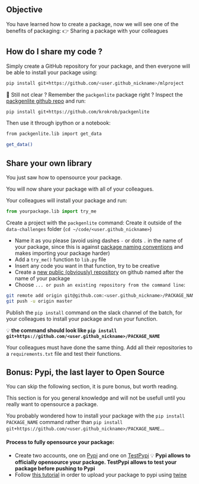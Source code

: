 ## Objective

You have learned how to create a package, now we will see one of the benefits of packaging:
👉 Sharing a package with your colleagues

## How do I share my code ?

Simply create a GitHub repository for your package, and then everyone will be able to install your package using:

```bash
pip install git+https://github.com/<user.github_nickname>/mlproject
```

🤔 Still not clear ?
Remember the `packgenlite` package right ?
Inspect the [packgenlite github repo](https://github.com/krokrob/packgenlite) and run:

```bash
pip install git+https://github.com/krokrob/packgenlite
```

Then use it through ipython or a notebook:

```bash
from packgenlite.lib import get_data

get_data()
```

## Share your own library

You just saw how to opensource your package.

You will now share your package with all of your colleagues.

Your colleagues will install your package and run:

```python
from yourpackage.lib import try_me
```

Create a project with the `packgenlite` command:
 Create it outside of the `data-challenges` folder (`cd ~/code/<user.github_nickname>`)
- Name it as you please (avoid using dashes `-` or dots `.` in the name of your package, since this is against [package naming conventions](https://docs.python-guide.org/writing/structure/#modules) and makes importing your package harder)
- Add a `try_me()` function to `lib.py` file
- Insert any code you want in that function, try to be creative
- Create a [new public (obviously) repository](https://github.com/new) on github named after the name of your package
- Choose `... or push an existing repository from the command line`:

```bash
git remote add origin git@github.com:<user.github_nickname>/PACKAGE_NAME
git push -u origin master
```

Publish the `pip install` command on the slack channel of the batch, for your colleagues to install your package and run your function.

💡 __the command should look like `pip install git+https://github.com/<user.github_nickname>/PACKAGE_NAME`__

Your colleagues must have done the same thing. Add all their repositories to a `requirements.txt` file and test their functions.

## Bonus: Pypi, the last layer to Open Source

You can skip the following section, it is pure bonus, but worth reading.

This section is for you general knowledge and will not be usefull until you really want to opensource a package.

You probably wondered how to install your package with the `pip install PACKAGE_NAME` command rather than `pip install git+https://github.com/<user.github_nickname>/PACKAGE_NAME`...

#### Process to fully opensource your package:

- Create two accounts, one on [Pypi](https://pypi.org/account/register/) and one on [TestPypi](https://test.pypi.org/account/register/)
💡 __Pypi allows to officially opensource your package. TestPypi allows to test your package before pushing to Pypi__
- Follow [this tutorial](https://anweshadas.in/how-to-upload-a-package-in-pypi-using-twine/) in order to upload your package to pypi using [twine](https://twine.readthedocs.io/en/latest/)
